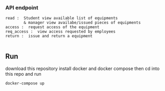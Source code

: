 


### API endpoint
```
read :  Student view available list of equipments
        & manager view availabe/issued pieces of equipments     
access :  request access of the equipment
req_access :  view access requested by employees
return :  issue and return a equipment


```

## Run
download this repository  install docker and docker compose then  cd into this repo and run

```
docker-compose up 
```
